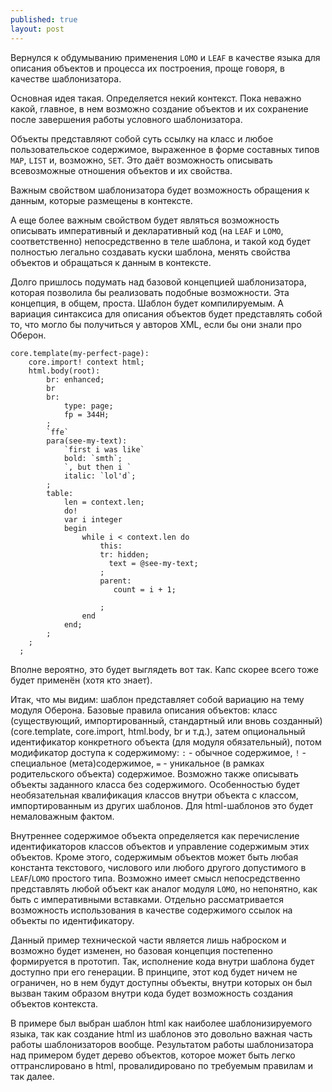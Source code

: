```yaml
---
published: true
layout: post
---
```


Вернулся к обдумыванию применения `LOMO` и `LEAF` в качестве языка для описания объектов и процесса их построения, проще говоря, в качестве шаблонизатора.

Основная идея такая. Определяется некий контекст. Пока неважно какой, главное, в нем возможно создание объектов и их сохранение после завершения работы условного шаблонизатора.

Объекты представляют собой суть ссылку на класс и любое пользовательское содержимое, выраженное в форме составных типов `MAP`, `LIST` и, возможно, `SET`. Это даёт возможность описывать всевозможные отношения объектов и их свойства.

Важным свойством шаблонизатора будет возможность обращения к данным, которые размещены в контексте.

А еще более важным свойством будет являться возможность описывать императивный и декларативный код (на `LEAF` и `LOMO`, соответственно) непосредственно в теле шаблона, и такой код будет полностью легально создавать куски шаблона, менять свойства объектов и обращаться к данным в контексте.

Долго пришлось подумать над базовой концепцией шаблонизатора, которая позволила бы реализовать подобные возможности. Эта концепция, в общем, проста. Шаблон будет компилируемым. А вариация синтаксиса для описания объектов будет представлять собой то, что могло бы получиться у авторов XML, если бы они знали про Оберон.

    core.template(my-perfect-page):
        core.import! context html;
        html.body(root):
        	br: enhanced;
        	br
        	br:
        		type: page;
        		fp = 344H;
        	;
        	`ffe`
        	para(see-my-text):
        		`first i was like`
        		bold: `smth`;
        		`, but then i `
        		italic: `lol'd`;
        	;
        	table:
        		len = context.len;
        		do!
        		var i integer
        		begin
        			while i < context.len do
        				this:
      					tr: hidden;
                          text = @see-my-text;
        				;
        				parent:
    					   count = i + 1;

        				;
        			end
        		end;
        	;
        ;
      ;

Вполне вероятно, это будет выглядеть вот так. Капс скорее всего тоже будет применён (хотя кто знает).

Итак, что мы видим: шаблон представляет собой вариацию на тему модуля Оберона. Базовые правила описания объектов: класс (существующий, импортированный, стандартный или вновь созданный) (core.template, core.import, html.body, br и т.д.), затем опциональный идентификатор конкретного объекта (для модуля обязательный), потом модификатор доступа к содержимому: `:` - обычное содержимое, `!` - специальное (мета)содержимое, `=` - уникальное (в рамках родительского объекта) содержимое. Возможно также описывать объекты заданного класса без содержимого. Особенностью будет необязательная квалификация классов внутри объекта с классом, импортированным из других шаблонов. Для html-шаблонов это будет немаловажным фактом.

Внутреннее содержимое объекта определяется как перечисление идентификаторов классов объектов и управление содержимым этих объектов. Кроме этого, содержимым объектов может быть любая константа текстового, числового или любого другого допустимого в `LEAF`/`LOMO` простого типа. Возможно имеет смысл непосредственно представлять любой объект как аналог модуля `LOMO`, но непонятно, как быть с императивными вставками. Отдельно рассматривается возможность использования в качестве содержимого ссылок на объекты по идентификатору.

Данный пример технической части является лишь наброском и возможно будет изменен, но базовая концепция постепенно формируется в прототип. Так, исполнение кода внутри шаблона будет доступно при его генерации. В принципе, этот код будет ничем не ограничен, но в нем будут доступны объекты, внутри которых он был вызван таким образом внутри кода будет возможность создания объектов контекста.

В примере был выбран шаблон html как наиболее шаблонизируемого языка, так как создание html из шаблонов это довольно важная часть работы шаблонизаторов вообще.
Результатом работы шаблонизатора над примером будет дерево объектов, которое может быть легко оттранслировано в html, провалидировано по требуемым правилам и так далее.
